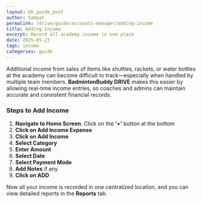 ```yaml
---
layout: bb_guide_post
author: Sampat
permalink: /drive/guide/accounts-manager/adding-income
title: Adding Income
excerpt: Record all academy income in one place
date: 2025-05-23
tags: income
categories: guide
---
```


Additional income from sales of items like shuttles, rackets, or water bottles at the academy can become difficult to track—especially when handled by multiple team members. **BadmintonBuddy DRIVE** makes this easier by allowing real-time income entries, so coaches and admins can maintain accurate and consistent financial records.

### Steps to Add Income

1. **Navigate to Home Screen**: Click on the **‘+’** button at the bottom  
2. **Click on Add Income Expense**  
3. **Click on Add Income**  
4. **Select Category**  
5. **Enter Amount**  
6. **Select Date**  
7. **Select Payment Mode**  
8. **Add Notes** if any  
9. **Click on ADD**

Now all your income is recorded in one centralized location, and you can view detailed reports in the **Reports** tab.

